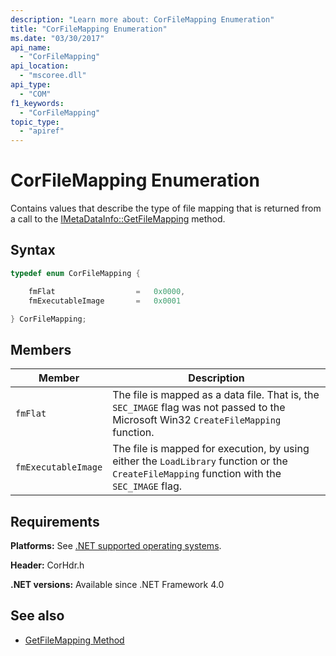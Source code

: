 ```yaml
---
description: "Learn more about: CorFileMapping Enumeration"
title: "CorFileMapping Enumeration"
ms.date: "03/30/2017"
api_name:
  - "CorFileMapping"
api_location:
  - "mscoree.dll"
api_type:
  - "COM"
f1_keywords:
  - "CorFileMapping"
topic_type:
  - "apiref"
---
```

# CorFileMapping Enumeration

Contains values that describe the type of file mapping that is returned from a call to the [IMetaDataInfo::GetFileMapping](imetadatainfo-getfilemapping-method.md) method.

## Syntax

```cpp
typedef enum CorFileMapping {

    fmFlat                  =   0x0000,
    fmExecutableImage       =   0x0001

} CorFileMapping;
```

## Members

|Member|Description|
|------------|-----------------|
|`fmFlat`|The file is mapped as a data file. That is, the `SEC_IMAGE` flag was not passed to the Microsoft Win32 `CreateFileMapping` function.|
|`fmExecutableImage`|The file is mapped for execution, by using either the `LoadLibrary` function or the `CreateFileMapping` function with the `SEC_IMAGE` flag.|

## Requirements

 **Platforms:** See [.NET supported operating systems](https://github.com/dotnet/core/blob/main/os-lifecycle-policy.md).

 **Header:** CorHdr.h

 **.NET versions:** Available since .NET Framework 4.0

## See also

- [GetFileMapping Method](imetadatainfo-getfilemapping-method.md)
